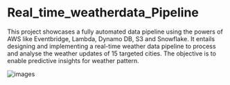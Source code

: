 # Real_time_weatherdata_Pipeline

This project showcases a fully automated data pipeline using the powers of AWS like Eventbridge, Lambda, Dynamo DB, S3 and Snowflake.
It entails designing and implementing a real-time weather data pipeline to process and analyse the weather updates of 15 targeted cities. The objective is to enable predictive insights for weather pattern.

![images](images.jpeg)
